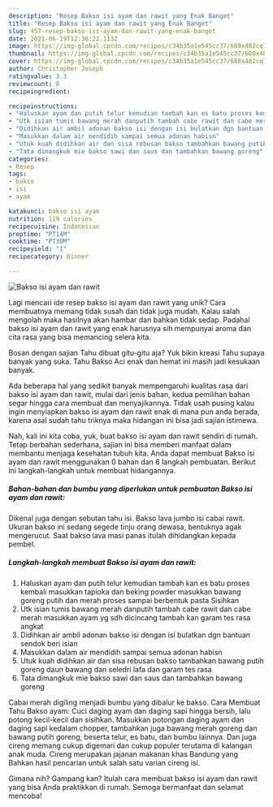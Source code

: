 ```yaml
---
description: "Resep Bakso isi ayam dan rawit yang Enak Banget"
title: "Resep Bakso isi ayam dan rawit yang Enak Banget"
slug: 457-resep-bakso-isi-ayam-dan-rawit-yang-enak-banget
date: 2021-06-19T12:30:22.113Z
image: https://img-global.cpcdn.com/recipes/c34b35a1e545cc37/680x482cq70/bakso-isi-ayam-dan-rawit-foto-resep-utama.jpg
thumbnail: https://img-global.cpcdn.com/recipes/c34b35a1e545cc37/680x482cq70/bakso-isi-ayam-dan-rawit-foto-resep-utama.jpg
cover: https://img-global.cpcdn.com/recipes/c34b35a1e545cc37/680x482cq70/bakso-isi-ayam-dan-rawit-foto-resep-utama.jpg
author: Christopher Joseph
ratingvalue: 3.3
reviewcount: 8
recipeingredient:

recipeinstructions:
- "Haluskan ayam dan putih telur kemudian tambah kan es batu proses kembali masukkan tapioka dan beking powder masukkan bawang goreng putih dan merah proses sampai berbentuk pasta Sisihkan"
- "Utk isian tumis bawang merah danputih tambah cabe rawit dan cabe merah masukkan ayam yg sdh dicincang tambah kan garam tes rasa angkat"
- "Didihkan air ambil adonan bakso isi dengan isi bulatkan dgn bantuan sendok beri isian"
- "Masukkan dalam air mendidih sampai semua adonan habisn"
- "Utuk kuah didihkan air dan sisa rebusan bakso tambahkan bawang putih goreng daun bawang dan seledri lafa dan garam tes rasa"
- "Tata dimangkuk mie bakso sawi dan saus dan tambahkan bawang goreng"
categories:
- Resep
tags:
- bakso
- isi
- ayam

katakunci: bakso isi ayam 
nutrition: 119 calories
recipecuisine: Indonesian
preptime: "PT14M"
cooktime: "PT30M"
recipeyield: "1"
recipecategory: Dinner

---
```



![Bakso isi ayam dan rawit](https://img-global.cpcdn.com/recipes/c34b35a1e545cc37/680x482cq70/bakso-isi-ayam-dan-rawit-foto-resep-utama.jpg)

Lagi mencari ide resep bakso isi ayam dan rawit yang unik? Cara membuatnya memang tidak susah dan tidak juga mudah. Kalau salah mengolah maka hasilnya akan hambar dan bahkan tidak sedap. Padahal bakso isi ayam dan rawit yang enak harusnya sih mempunyai aroma dan cita rasa yang bisa memancing selera kita.

Bosan dengan sajian Tahu dibuat gitu-gitu aja? Yuk bikin kreasi Tahu supaya banyak yang suka. Tahu Bakso Aci enak dan hemat ini masih jadi kesukaan banyak.

Ada beberapa hal yang sedikit banyak mempengaruhi kualitas rasa dari bakso isi ayam dan rawit, mulai dari jenis bahan, kedua pemilihan bahan segar hingga cara membuat dan menyajikannya. Tidak usah pusing kalau ingin menyiapkan bakso isi ayam dan rawit enak di mana pun anda berada, karena asal sudah tahu triknya maka hidangan ini bisa jadi sajian istimewa.


Nah, kali ini kita coba, yuk, buat bakso isi ayam dan rawit sendiri di rumah. Tetap berbahan sederhana, sajian ini bisa memberi manfaat dalam membantu menjaga kesehatan tubuh kita. Anda dapat membuat Bakso isi ayam dan rawit menggunakan 0 bahan dan 6 langkah pembuatan. Berikut ini langkah-langkah untuk membuat hidangannya.

<!--inarticleads1-->

##### Bahan-bahan dan bumbu yang diperlukan untuk pembuatan Bakso isi ayam dan rawit:



Dikenal juga dengan sebutan tahu isi. Bakso lava jumbo isi cabai rawit. Ukuran bakso ini sedang segede tinju orang dewasa, bentuknya agak mengerucut. Saat bakso lava masi panas itulah dihidangkan kepada pembel. 

<!--inarticleads2-->

##### Langkah-langkah membuat Bakso isi ayam dan rawit:

1. Haluskan ayam dan putih telur kemudian tambah kan es batu proses kembali masukkan tapioka dan beking powder masukkan bawang goreng putih dan merah proses sampai berbentuk pasta Sisihkan
1. Utk isian tumis bawang merah danputih tambah cabe rawit dan cabe merah masukkan ayam yg sdh dicincang tambah kan garam tes rasa angkat
1. Didihkan air ambil adonan bakso isi dengan isi bulatkan dgn bantuan sendok beri isian
1. Masukkan dalam air mendidih sampai semua adonan habisn
1. Utuk kuah didihkan air dan sisa rebusan bakso tambahkan bawang putih goreng daun bawang dan seledri lafa dan garam tes rasa
1. Tata dimangkuk mie bakso sawi dan saus dan tambahkan bawang goreng


Cabai merah digiling menjadi bumbu yang dibalur ke bakso. Cara Membuat Tahu Bakso ayam: Cuci daging ayam dan daging sapi hingga bersih, lalu potong kecil-kecil dan sisihkan. Masukkan potongan daging ayam dan daging sapi kedalam chopper, tambahkan juga bawang merah goreng dan bawang putih goreng, beserta telur, es batu, dan bumbu lainnya. Dan juga cireng memang cukup digemari dan cukup populer terutama di kalangan anak muda. Cireng merupakan jajanan makanan khas Bandung yang Bahkan hasil pencarian untuk salah satu varian cireng isi. 

Gimana nih? Gampang kan? Itulah cara membuat bakso isi ayam dan rawit yang bisa Anda praktikkan di rumah. Semoga bermanfaat dan selamat mencoba!
